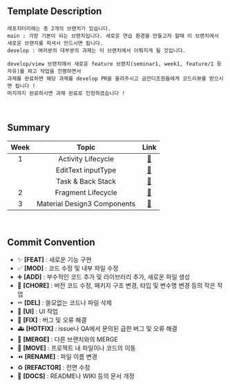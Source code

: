 ## Template Description
```
레포지터리에는 총 2개의 브랜치가 있습니다.
main : 가장 기본이 되는 브랜치입니다. 새로운 연습 환경을 만들고자 할때 이 브랜치에서 새로운 브랜치를 파셔서 만드시면 됩니다.
develop : 여러분의 대부분의 과제는 이 브랜치에서 이뤄지게 될 것입니다.

develop/view 브랜치에서 새로운 feature 브랜치(seminar1, week1, feature/1 등 자유)를 파고 작업을 진행하면서
과제를 완료하면 해당 과제를 develop PR을 올려주시고 금잔디조원들에게 코드리뷰를 받으시면 됩니다 !
머지까지 완료하시면 과제 완료로 인정하겠습니다 !
```
<br>

## Summary
| Week | Topic | Link |
| :--: | :---: | :--: |
| 1 | Activity Lifecycle | [🔗](https://github.com/GO-SOPT-ANDROID/chaeyeon-jeon/blob/develop/summary/Activity%20Lifecycle.md) |
|   | EditText inputType | [🔗](https://github.com/GO-SOPT-ANDROID/chaeyeon-jeon/blob/develop/summary/EditText%20inputType.md) |
|   | Task & Back Stack | [🔗](https://github.com/GO-SOPT-ANDROID/chaeyeon-jeon/blob/develop/summary/Task%20%26%20Back%20Stack.md) |
| 2 | Fragment Lifecycle | [🔗](https://github.com/GO-SOPT-ANDROID/chaeyeon-jeon/blob/develop/summary/Fragment%20Lifecycle.md) |
| 3 | Material Design3 Components | [🔗](https://github.com/GO-SOPT-ANDROID/chaeyeon-jeon/blob/develop/summary/Material%20Design3%20Components.md) |
<br>

<!--
|  |  | [🔗]() |
-->


## Commit Convention
- ✨ **[FEAT]** : 새로운 기능 구현
- ✅ **[MOD]** : 코드 수정 및 내부 파일 수정
- ➕ **[ADD]** : 부수적인 코드 추가 및 라이브러리 추가, 새로운 파일 생성
- 🎀 **[CHORE]** : 버전 코드 수정, 패키지 구조 변경, 타입 및 변수명 변경 등의 작은 작업
- ⚰️ **[DEL]** : 쓸모없는 코드나 파일 삭제
- 💄 **[UI]** : UI 작업
- 🔨 **[FIX]** : 버그 및 오류 해결
- 🚑️ **[HOTFIX]** : issue나 QA에서 문의된 급한 버그 및 오류 해결
- 🔀 **[MERGE]** : 다른 브랜치와의 MERGE
- 🚚 **[MOVE]** : 프로젝트 내 파일이나 코드의 이동
- ⏪️ **[RENAME]** : 파일 이름 변경
- ♻️ **[REFACTOR]** : 전면 수정
- 📝 **[DOCS]** : README나 WIKI 등의 문서 개정
